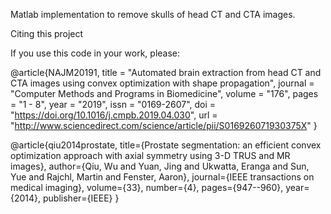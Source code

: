 Matlab implementation to remove skulls of head CT and CTA images.

Citing this project

If you use this code in your work, please:

@article{NAJM20191,
title = "Automated brain extraction from head CT and CTA images using convex optimization with shape propagation",
journal = "Computer Methods and Programs in Biomedicine",
volume = "176",
pages = "1 - 8",
year = "2019",
issn = "0169-2607",
doi = "https://doi.org/10.1016/j.cmpb.2019.04.030",
url = "http://www.sciencedirect.com/science/article/pii/S016926071930375X"
}

@article{qiu2014prostate,
  title={Prostate segmentation: an efficient convex optimization approach with axial symmetry using 3-D TRUS and MR images}, 
  author={Qiu, Wu and Yuan, Jing and Ukwatta, Eranga and Sun, Yue and Rajchl, Martin and Fenster, Aaron}, 
  journal={IEEE transactions on medical imaging}, 
  volume={33}, 
  number={4}, 
  pages={947--960}, 
  year={2014}, 
  publisher={IEEE} 
}
